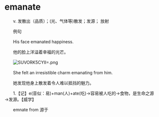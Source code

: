 # emanate

　　v. 发散出（品质）；(光、气体等)散发；发源； 放射

　　例句

　　His face emanated happiness.

　　他的脸上洋溢着幸福的光芒。

　　![SUVORK5CYII=.png](image1-20230708221749-1p2jyhs.png)

　　She felt an irresistible charm emanating from him.

　　她发现他身上散发着令人难以抵挡的魅力。

　　1.【记】e(音似：易)+man(人)+ate(吃)→容易被人吃的→食物，是生命之源→发源。【威学】

　　emnate from 源于
